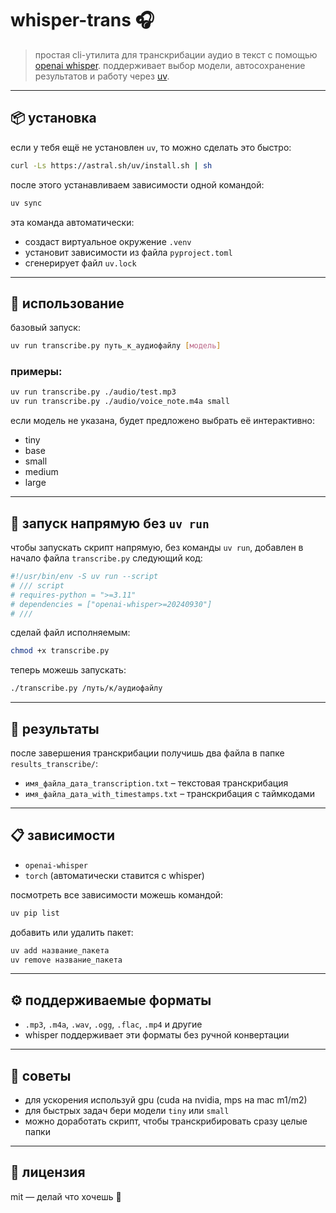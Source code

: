 # whisper-trans 🎧

> простая cli-утилита для транскрибации аудио в текст с помощью [openai whisper](https://github.com/openai/whisper).
> поддерживает выбор модели, автосохранение результатов и работу через [uv](https://github.com/astral-sh/uv).

---

## 📦 установка

если у тебя ещё не установлен `uv`, то можно сделать это быстро:

```bash
curl -Ls https://astral.sh/uv/install.sh | sh
```

после этого устанавливаем зависимости одной командой:

```bash
uv sync
```

эта команда автоматически:
- создаст виртуальное окружение `.venv`
- установит зависимости из файла `pyproject.toml`
- сгенерирует файл `uv.lock`

---

## 🚀 использование

базовый запуск:

```bash
uv run transcribe.py путь_к_аудиофайлу [модель]
```

### примеры:

```bash
uv run transcribe.py ./audio/test.mp3
uv run transcribe.py ./audio/voice_note.m4a small
```

если модель не указана, будет предложено выбрать её интерактивно:

- tiny
- base
- small
- medium
- large

---

## 🧪 запуск напрямую без `uv run`

чтобы запускать скрипт напрямую, без команды `uv run`, добавлен в начало файла `transcribe.py` следующий код:

```python
#!/usr/bin/env -S uv run --script
# /// script
# requires-python = ">=3.11"
# dependencies = ["openai-whisper>=20240930"]
# ///
```

сделай файл исполняемым:

```bash
chmod +x transcribe.py
```

теперь можешь запускать:

```bash
./transcribe.py /путь/к/аудиофайлу
```

---

## 📁 результаты

после завершения транскрибации получишь два файла в папке `results_transcribe/`:

- `имя_файла_дата_transcription.txt` – текстовая транскрибация
- `имя_файла_дата_with_timestamps.txt` – транскрибация с таймкодами

---

## 📋 зависимости

- `openai-whisper`
- `torch` (автоматически ставится с whisper)

посмотреть все зависимости можешь командой:

```bash
uv pip list
```

добавить или удалить пакет:

```bash
uv add название_пакета
uv remove название_пакета
```

---

## ⚙️ поддерживаемые форматы

- `.mp3`, `.m4a`, `.wav`, `.ogg`, `.flac`, `.mp4` и другие
- whisper поддерживает эти форматы без ручной конвертации

---

## 🚀 советы

- для ускорения используй gpu (cuda на nvidia, mps на mac m1/m2)
- для быстрых задач бери модели `tiny` или `small`
- можно доработать скрипт, чтобы транскрибировать сразу целые папки

---

## 📄 лицензия

mit — делай что хочешь 💙
